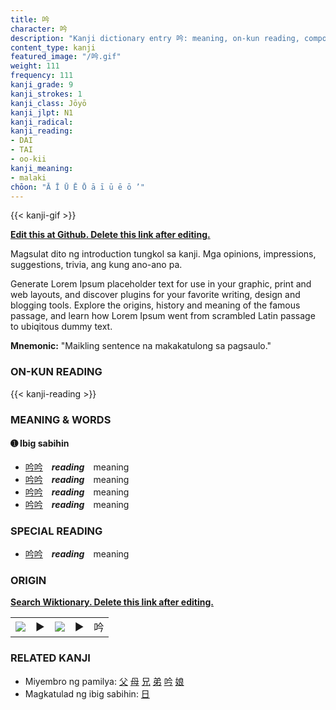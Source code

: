 ```yaml
---
title: 吟
character: 吟
description: "Kanji dictionary entry 吟: meaning, on-kun reading, compounds, origin, related kanji"
content_type: kanji
featured_image: "/吟.gif"
weight: 111
frequency: 111
kanji_grade: 9
kanji_strokes: 1
kanji_class: Jōyō
kanji_jlpt: N1
kanji_radical: 
kanji_reading: 
- DAI
- TAI
- oo-kii
kanji_meaning:
- malaki
chōon: "Ā Ī Ū Ē Ō ā ī ū ē ō ’"
---
```

[//]: # (Don't edit the line below. Kanji animated GIF code is automatically generated.)
{{< kanji-gif >}}

[//]: # (Edit below this line.)

**[Edit this at Github. Delete this link after editing.](https://github.com/tim0g/tim/tree/main/content/kanji/吟/index.md)**

Magsulat dito ng introduction tungkol sa kanji. Mga opinions, impressions, suggestions, trivia, ang kung ano-ano pa.

Generate Lorem Ipsum placeholder text for use in your graphic, print and web layouts, and discover plugins for your favorite writing, design and blogging tools. Explore the origins, history and meaning of the famous passage, and learn how Lorem Ipsum went from scrambled Latin passage to ubiqitous dummy text.
 
**Mnemonic:** "Maikling sentence na makakatulong sa pagsaulo."

### ON-KUN READING

[//]: # (Don't edit the line below. ON-KUN READING code is automatically generated.)
{{< kanji-reading >}}

### MEANING & WORDS

#### ➊ **Ibig sabihin**
  - [吟](../吟)[吟](../吟)　***reading***　meaning
  - [吟](../吟)[吟](../吟)　***reading***　meaning
  - [吟](../吟)[吟](../吟)　***reading***　meaning
  - [吟](../吟)[吟](../吟)　***reading***　meaning

### SPECIAL READING
  - [吟](../吟)[吟](../吟)　***reading***　meaning

### ORIGIN

**[Search Wiktionary. Delete this link after editing.](https://wiktionary.org/wiki/吟)**
<table class="kanji-table"><tr><td>
<img src="60px-吟-bronze.svg.png">
</td><td>▶</td><td>
<img src="60px-吟-oracle.svg.png">
</td><td>▶</td>
<td class="kanji-origin">吟</td>
</tr></table>

### RELATED KANJI
- Miyembro ng pamilya: [父](../父) [母](../母) [兄](../兄) [弟](../弟) [吟](../吟) [娘](../娘)
- Magkatulad ng ibig sabihin: [日](../日)
